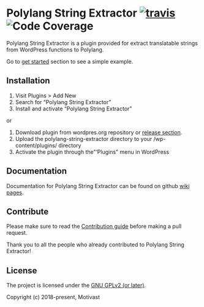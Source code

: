 # Polylang String Extractor [![travis](https://img.shields.io/travis/motivast/polylang-string-extractor.svg)](https://travis-ci.org/motivast/polylang-string-extractor/) ![Code Coverage](https://img.shields.io/codeclimate/coverage/motivast/polylang-string-extractor.svg)
Polylang String Extractor is a plugin provided for extract translatable strings from WordPress functions to Polylang.

Go to [get started](#user-content-get-started) section to see a simple example.

## Installation
1. Visit Plugins > Add New
2. Search for “Polylang String Extractor”
3. Install and activate “Polylang String Extractor"

or

1. Download plugin from wordpres.org repository or [release section](https://github.com/motivast/polylang-string-extractor/releases/latest).
2. Upload the polylang-string-extractor directory to your /wp-content/plugins/ directory
3. Activate the plugin through the"‘Plugins" menu in WordPress

## Documentation
Documentation for Polylang String Extractor can be found on github [wiki pages](https://github.com/motivast/polylang-string-extractor/wiki).

## Contribute
Please make sure to read the [Contribution guide](https://github.com/motivast/polylang-string-extractor/blob/master/CONTRIBUTING.md) before making a pull request.

Thank you to all the people who already contributed to Polylang String Extractor!

## License
The project is licensed under the [GNU GPLv2 (or later)](https://github.com/motivast/polylang-string-extractor/blob/master/LICENSE).

Copyright (c) 2018-present, Motivast
